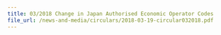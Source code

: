 ```yaml
---
title: 03/2018 Change in Japan Authorised Economic Operator Codes
file_url: /news-and-media/circulars/2018-03-19-circular032018.pdf
---
```

